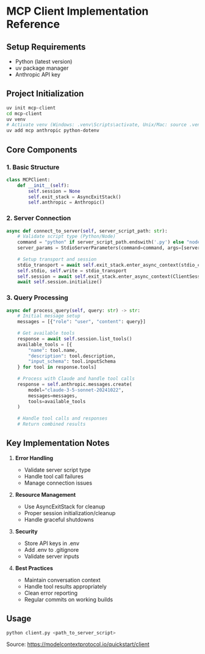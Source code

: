 # MCP Client Implementation Reference

## Setup Requirements
- Python (latest version)
- uv package manager
- Anthropic API key

## Project Initialization
```bash
uv init mcp-client
cd mcp-client
uv venv
# Activate venv (Windows: .venv\Scripts\activate, Unix/Mac: source .venv/bin/activate)
uv add mcp anthropic python-dotenv
```

## Core Components

### 1. Basic Structure
```python
class MCPClient:
    def __init__(self):
        self.session = None
        self.exit_stack = AsyncExitStack()
        self.anthropic = Anthropic()
```

### 2. Server Connection
```python
async def connect_to_server(self, server_script_path: str):
    # Validate script type (Python/Node)
    command = "python" if server_script_path.endswith('.py') else "node"
    server_params = StdioServerParameters(command=command, args=[server_script_path])
    
    # Setup transport and session
    stdio_transport = await self.exit_stack.enter_async_context(stdio_client(server_params))
    self.stdio, self.write = stdio_transport
    self.session = await self.exit_stack.enter_async_context(ClientSession(self.stdio, self.write))
    await self.session.initialize()
```

### 3. Query Processing
```python
async def process_query(self, query: str) -> str:
    # Initial message setup
    messages = [{"role": "user", "content": query}]
    
    # Get available tools
    response = await self.session.list_tools()
    available_tools = [{
        "name": tool.name,
        "description": tool.description,
        "input_schema": tool.inputSchema
    } for tool in response.tools]
    
    # Process with Claude and handle tool calls
    response = self.anthropic.messages.create(
        model="claude-3-5-sonnet-20241022",
        messages=messages,
        tools=available_tools
    )
    
    # Handle tool calls and responses
    # Return combined results
```

## Key Implementation Notes

1. **Error Handling**
   - Validate server script type
   - Handle tool call failures
   - Manage connection issues

2. **Resource Management**
   - Use AsyncExitStack for cleanup
   - Proper session initialization/cleanup
   - Handle graceful shutdowns

3. **Security**
   - Store API keys in .env
   - Add .env to .gitignore
   - Validate server inputs

4. **Best Practices**
   - Maintain conversation context
   - Handle tool results appropriately
   - Clean error reporting
   - Regular commits on working builds

## Usage
```bash
python client.py <path_to_server_script>
```

Source: https://modelcontextprotocol.io/quickstart/client